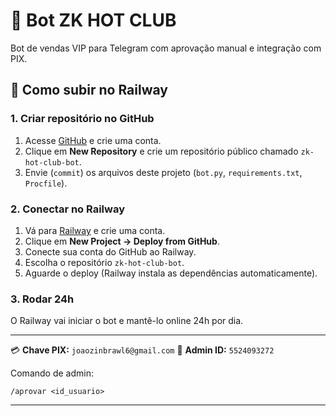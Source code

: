 # 🤖 Bot ZK HOT CLUB

Bot de vendas VIP para Telegram com aprovação manual e integração com PIX.

## 📌 Como subir no Railway

### 1. Criar repositório no GitHub
1. Acesse [GitHub](https://github.com) e crie uma conta.
2. Clique em **New Repository** e crie um repositório público chamado `zk-hot-club-bot`.
3. Envie (`commit`) os arquivos deste projeto (`bot.py`, `requirements.txt`, `Procfile`).

### 2. Conectar no Railway
1. Vá para [Railway](https://railway.app) e crie uma conta.
2. Clique em **New Project → Deploy from GitHub**.
3. Conecte sua conta do GitHub ao Railway.
4. Escolha o repositório `zk-hot-club-bot`.
5. Aguarde o deploy (Railway instala as dependências automaticamente).

### 3. Rodar 24h
O Railway vai iniciar o bot e mantê-lo online 24h por dia.

---

💳 **Chave PIX:** `joaozinbrawl6@gmail.com`
👑 **Admin ID:** `5524093272`

Comando de admin:
```
/aprovar <id_usuario>
```

---
